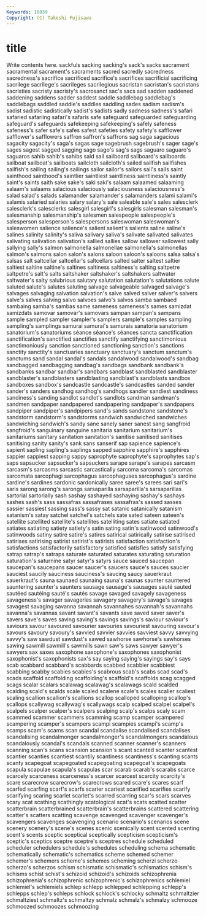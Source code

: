 ```yaml
---
Keywords: 16839 
Copyright: (C) Takeshi Fujisawa
---
```


# title

Write contents here.
sackfuls sacking sacking's sack's sacks sacrament
sacramental sacrament's sacraments sacred sacredly sacredness sacredness's sacrifice sacrificed sacrifice's
sacrifices sacrificial sacrificing sacrilege sacrilege's sacrileges sacrilegious sacristan sacristan's sacristans
sacristies sacristy sacristy's sacrosanct sac's sacs sad sadden saddened saddening
saddens sadder saddest saddle saddlebag saddlebag's saddlebags saddled saddle's saddles
saddling sades sadism sadism's sadist sadistic sadistically sadist's sadists sadly
sadness sadness's safari safaried safariing safari's safaris safe safeguard safeguarded
safeguarding safeguard's safeguards safekeeping safekeeping's safely safeness safeness's safer safe's
safes safest safeties safety safety's safflower safflower's safflowers saffron saffron's
saffrons sag saga sagacious sagacity sagacity's saga's sagas sage sagebrush
sagebrush's sager sage's sages sagest sagged sagging sago sago's sag's
sags saguaro saguaro's saguaros sahib sahib's sahibs said sail sailboard
sailboard's sailboards sailboat sailboat's sailboats sailcloth sailcloth's sailed sailfish sailfishes
sailfish's sailing sailing's sailings sailor sailor's sailors sail's sails saint
sainthood sainthood's saintlier saintliest saintliness saintliness's saintly saint's saints saith
sake sake's saki saki's salaam salaamed salaaming salaam's salaams salacious
salaciously salaciousness salaciousness's salad salad's salads salamander salamander's salamanders salami
salami's salamis salaried salaries salary salary's sale saleable sale's sales
salesclerk salesclerk's salesclerks salesgirl salesgirl's salesgirls salesman salesman's salesmanship salesmanship's
salesmen salespeople salespeople's salesperson salesperson's salespersons saleswoman saleswoman's saleswomen salience
salience's salient salient's salients saline saline's salines salinity salinity's saliva
salivary saliva's salivate salivated salivates salivating salivation salivation's sallied sallies
sallow sallower sallowest sally sallying sally's salmon salmonella salmonellae salmonella's
salmonellas salmon's salmons salon salon's salons saloon saloon's saloons salsa
salsa's salsas salt saltcellar saltcellar's saltcellars salted salter saltest saltier
saltiest saltine saltine's saltines saltiness saltiness's salting saltpetre saltpetre's salt's
salts saltshaker saltshaker's saltshakers saltwater saltwater's salty salubrious salutary salutation
salutation's salutations salute saluted salute's salutes saluting salvage salvageable salvaged
salvage's salvages salvaging salvation salvation's salve salved salver salver's salvers
salve's salves salving salvo salvoes salvo's salvos samba sambaed sambaing
samba's sambas same sameness sameness's sames samizdat samizdats samovar samovar's
samovars sampan sampan's sampans sample sampled sampler sampler's samplers sample's
samples sampling sampling's samplings samurai samurai's samurais sanatoria sanatorium sanatorium's
sanatoriums séance séance's séances sancta sanctification sanctification's sanctified sanctifies sanctify
sanctifying sanctimonious sanctimoniously sanction sanctioned sanctioning sanction's sanctions sanctity sanctity's
sanctuaries sanctuary sanctuary's sanctum sanctum's sanctums sand sandal sandal's sandals
sandalwood sandalwood's sandbag sandbagged sandbagging sandbag's sandbags sandbank sandbank's sandbanks
sandbar sandbar's sandbars sandblast sandblasted sandblaster sandblaster's sandblasters sandblasting sandblast's
sandblasts sandbox sandboxes sandbox's sandcastle sandcastle's sandcastles sanded sander sander's
sanders sandhog sandhog's sandhogs sandier sandiest sandiness sandiness's sanding sandlot
sandlot's sandlots sandman sandman's sandmen sandpaper sandpapered sandpapering sandpaper's sandpapers
sandpiper sandpiper's sandpipers sand's sands sandstone sandstone's sandstorm sandstorm's sandstorms
sandwich sandwiched sandwiches sandwiching sandwich's sandy sane sanely saner sanest
sang sangfroid sangfroid's sanguinary sanguine sanitaria sanitarium sanitarium's sanitariums sanitary
sanitation sanitation's sanitise sanitised sanitises sanitising sanity sanity's sank sans
sanserif sap sapience sapience's sapient sapling sapling's saplings sapped sapphire
sapphire's sapphires sappier sappiest sapping sappy saprophyte saprophyte's saprophytes sap's
saps sapsucker sapsucker's sapsuckers sarape sarape's sarapes sarcasm sarcasm's sarcasms
sarcastic sarcastically sarcoma sarcoma's sarcomas sarcomata sarcophagi sarcophagus sarcophaguses sarcophagus's
sardine sardine's sardines sardonic sardonically saree saree's sarees sari sari's
saris sarong sarong's sarongs sarsaparilla sarsaparilla's sarsaparillas sartorial sartorially sash
sashay sashayed sashaying sashay's sashays sashes sash's sass sassafras sassafrases
sassafras's sassed sasses sassier sassiest sassing sass's sassy sat satanic
satanically satanism satanism's satay satchel satchel's satchels sate sated sateen
sateen's satellite satellited satellite's satellites satelliting sates satiate satiated satiates
satiating satiety satiety's satin sating satin's satinwood satinwood's satinwoods satiny
satire satire's satires satirical satirically satirise satirised satirises satirising satirist
satirist's satirists satisfaction satisfaction's satisfactions satisfactorily satisfactory satisfied satisfies satisfy
satisfying satrap satrap's satraps saturate saturated saturates saturating saturation saturation's
saturnine satyr satyr's satyrs sauce sauced saucepan saucepan's saucepans saucer
saucer's saucers sauce's sauces saucier sauciest saucily sauciness sauciness's saucing
saucy sauerkraut sauerkraut's sauna saunaed saunaing sauna's saunas saunter sauntered
sauntering saunter's saunters sausage sausage's sausages sauté sauted sautéed sautéing
sauté's sautés savage savaged savagely savageness savageness's savager savageries savagery
savagery's savage's savages savagest savaging savanna savannah savannahes savannah's savannahs
savanna's savannas savant savant's savants save saved saver saver's savers
save's saves saving saving's savings savings's saviour saviour's saviours savour
savoured savourier savouries savouriest savouring savour's savours savoury savoury's savvied
savvier savvies savviest savvy savvying savvy's saw sawdust sawdust's sawed
sawhorse sawhorse's sawhorses sawing sawmill sawmill's sawmills sawn saw's saws
sawyer sawyer's sawyers sax saxes saxophone saxophone's saxophones saxophonist saxophonist's
saxophonists sax's say saying saying's sayings say's says scab scabbard
scabbard's scabbards scabbed scabbier scabbiest scabbing scabby scabies scabies's scabrous
scab's scabs scad scad's scads scaffold scaffolding scaffolding's scaffold's scaffolds
scag scagged scags scalar scalars scalawag scalawag's scalawags scald scalded
scalding scald's scalds scale scaled scalene scale's scales scalier scaliest
scaling scallion scallion's scallions scallop scalloped scalloping scallop's scallops scallywag
scallywag's scallywags scalp scalped scalpel scalpel's scalpels scalper scalper's scalpers
scalping scalp's scalps scaly scam scammed scammer scammers scamming scamp
scamper scampered scampering scamper's scampers scampi scampies scampi's scamp's scamps
scam's scams scan scandal scandalise scandalised scandalises scandalising scandalmonger scandalmonger's
scandalmongers scandalous scandalously scandal's scandals scanned scanner scanner's scanners scanning
scan's scans scansion scansion's scant scanted scanter scantest scantier scanties
scantiest scantily scantiness scantiness's scanting scants scanty scapegoat scapegoated scapegoating
scapegoat's scapegoats scapula scapulae scapula's scapulas scar scarab scarab's scarabs
scarce scarcely scarceness scarceness's scarcer scarcest scarcity scarcity's scare scarecrow
scarecrow's scarecrows scared scare's scares scarf scarfed scarfing scarf's scarfs
scarier scariest scarified scarifies scarify scarifying scaring scarlet scarlet's scarred
scarring scar's scars scarves scary scat scathing scathingly scatological scat's
scats scatted scatter scatterbrain scatterbrained scatterbrain's scatterbrains scattered scattering scatter's
scatters scatting scavenge scavenged scavenger scavenger's scavengers scavenges scavenging scenario
scenario's scenarios scene scenery scenery's scene's scenes scenic scenically scent
scented scenting scent's scents sceptic sceptical sceptically scepticism scepticism's sceptic's
sceptics sceptre sceptre's sceptres schedule scheduled scheduler schedulers schedule's schedules
scheduling schema schematic schematically schematic's schematics scheme schemed schemer schemer's
schemers scheme's schemes scheming scherzi scherzo scherzo's scherzos schism schismatic
schismatic's schismatics schism's schisms schist schist's schizoid schizoid's schizoids schizophrenia
schizophrenia's schizophrenic schizophrenic's schizophrenics schlemiel schlemiel's schlemiels schlep schlepp schlepped
schlepping schlepp's schlepps schlep's schleps schlock schlock's schlocky schmaltz schmaltzier
schmaltziest schmaltz's schmaltzy schmalz schmalz's schmalzy schmooze schmoozed schmoozes schmoozing

